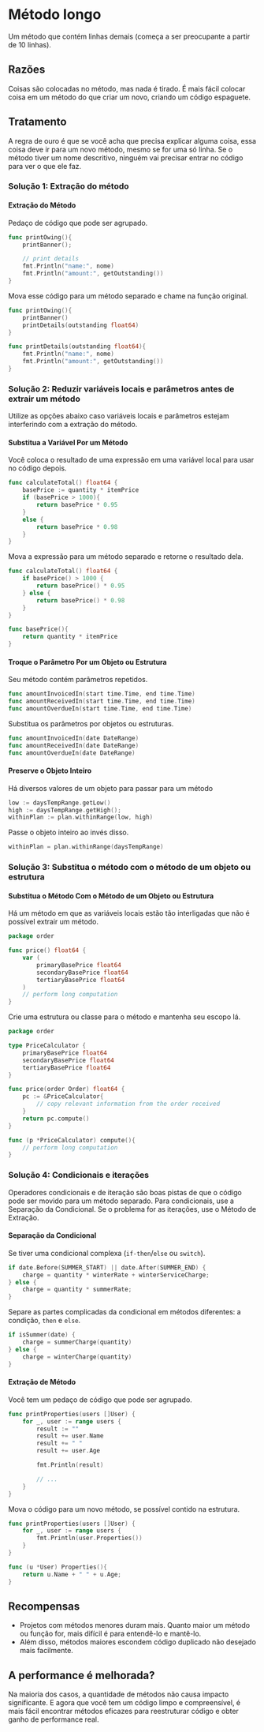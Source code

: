 # Método longo

Um método que contém linhas demais (começa a ser preocupante a partir de 10 linhas).

## Razões

Coisas são colocadas no método, mas nada é tirado. É mais fácil colocar coisa em um método do que criar um novo, criando um código espaguete.

## Tratamento

A regra de ouro é que se você acha que precisa explicar alguma coisa, essa coisa deve ir para um novo método, mesmo se for uma só linha. Se o método tiver um nome descritivo, ninguém vai precisar entrar no código para ver o que ele faz.

### Solução 1: Extração do método

#### Extração do Método
Pedaço de código que pode ser agrupado.
```go
func printOwing(){
    printBanner();

    // print details
    fmt.Println("name:", nome)
    fmt.Println("amount:", getOutstanding())
}
```

Mova esse código para um método separado e chame na função original.

```go
func printOwing(){
    printBanner()
    printDetails(outstanding float64)
}

func printDetails(outstanding float64){
    fmt.Println("name:", nome)
    fmt.Println("amount:", getOutstanding())
}
```

### Solução 2: Reduzir variáveis locais e parâmetros antes de extrair um método

Utilize as opções abaixo caso variáveis locais e parâmetros estejam interferindo com a extração do método.

#### Substitua a Variável Por um Método

Você coloca o resultado de uma expressão em uma variável local para usar no código depois.

```go
func calculateTotal() float64 {
    basePrice := quantity * itemPrice
    if (basePrice > 1000){
        return basePrice * 0.95
    }
    else {
        return basePrice * 0.98
    }
}
```

Mova a expressão para um método separado e retorne o resultado dela.

```go
func calculateTotal() float64 {
    if basePrice() > 1000 {
        return basePrice() * 0.95
    } else {
        return basePrice() * 0.98
    }
}

func basePrice(){
    return quantity * itemPrice
}
```

#### Troque o Parâmetro Por um Objeto ou Estrutura

Seu método contém parâmetros repetidos.

```go
func amountInvoicedIn(start time.Time, end time.Time)
func amountReceivedIn(start time.Time, end time.Time)
func amountOverdueIn(start time.Time, end time.Time)
```

Substitua os parâmetros por objetos ou estruturas.

```go
func amountInvoicedIn(date DateRange)
func amountReceivedIn(date DateRange)
func amountOverdueIn(date DateRange)
```

#### Preserve o Objeto Inteiro

Há diversos valores de um objeto para passar para um método

```go
low := daysTempRange.getLow()
high := daysTempRange.getHigh();
withinPlan := plan.withinRange(low, high)
```

Passe o objeto inteiro ao invés disso.

```go
withinPlan = plan.withinRange(daysTempRange)
```

### Solução 3: Substitua o método com o método de um objeto ou estrutura

#### Substitua o Método Com o Método de um Objeto ou Estrutura

Há um método em que as variáveis locais estão tão interligadas que não é possível extrair um método.

```go
package order

func price() float64 {
    var (
        primaryBasePrice float64
        secondaryBasePrice float64
        tertiaryBasePrice float64
    )
    // perform long computation
}
```

Crie uma estrutura ou classe para o método e mantenha seu escopo lá.

```go
package order

type PriceCalculator {
    primaryBasePrice float64
    secondaryBasePrice float64
    tertiaryBasePrice float64
}

func price(order Order) float64 {
    pc := &PriceCalculator{
        // copy relevant information from the order received
    }
    return pc.compute()
}

func (p *PriceCalculator) compute(){
    // perform long computation
}
```

### Solução 4: Condicionais e iterações

Operadores condicionais e de iteração são boas pistas de que o código pode ser movido para um método separado. Para condicionais, use a Separação da Condicional. Se o problema for as iterações, use o Método de Extração.

#### Separação da Condicional

Se tiver uma condicional complexa (`if-then`/`else` ou `switch`).

```go
if date.Before(SUMMER_START) || date.After(SUMMER_END) {
    charge = quantity * winterRate + winterServiceCharge;
} else {
    charge = quantity * summerRate;
}
```

Separe as partes complicadas da condicional em métodos diferentes: a condição, `then` e `else`.

```go
if isSummer(date) {
    charge = summerCharge(quantity)
} else {
    charge = winterCharge(quantity)
}
```

#### Extração de Método

Você tem um pedaço de código que pode ser agrupado.

```go
func printProperties(users []User) {
    for _, user := range users {
        result := ""
        result += user.Name
        result += " "
        result += user.Age

        fmt.Println(result)

        // ...
    }
}
```
Mova o código para um novo método, se possível contido na estrutura.

```go
func printProperties(users []User) {
    for _, user := range users {
        fmt.Println(user.Properties())
    }
}

func (u *User) Properties(){
    return u.Name + " " + u.Age;
}
```

## Recompensas

- Projetos com métodos menores duram mais. Quanto maior um método ou função for, mais difícil é para entendê-lo e mantê-lo.
- Além disso, métodos maiores escondem código duplicado não desejado mais facilmente.

## A performance é melhorada?

Na maioria dos casos, a quantidade de métodos não causa impacto significante. E agora que você tem um código limpo e compreensível, é mais fácil encontrar métodos eficazes para reestruturar código e obter ganho de performance real.